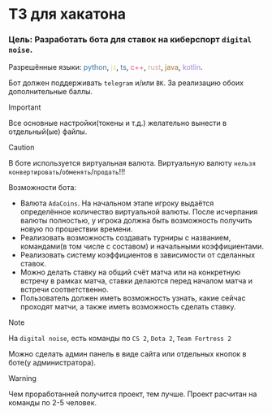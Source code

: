 # ТЗ для хакатона
### Цель: Разработать бота для ставок на киберспорт `digital noise`.
Разрешённые языки: <span style="color:#3572A5">python</span>, <span style="color:#f1e05a">js</span>, <span style="color:#3178C6">ts</span>, <span style="color:#F34B7D">c++</span>, <span style="color:#DEA584">rust</span>, <span style="color:#B07219">java</span>, <span style="color:#A97BFF">kotlin</span>.

Бот должен поддерживать `telegram` и/или `ВК`. За реализацию обоих дополнительные баллы.

> [!IMPORTANT]
Все основные настройки(токены и т.д.) желательно вынести в отдельный(ые) файлы.

> [!CAUTION]
> В боте используется виртуальная валюта. Виртуальную валюту `нельзя` `конвертировать`/`обменять`/`продать`!!!

Возможности бота:
- Валюта `AdaCoins`. На начальном этапе игроку выдаётся определённое количество виртуальной валюты. После исчерпания валюты полностью, у игрока должна быть возможность получить новую по прошествии времени.
- Реализовать возможность создавать турниры с названием, командами(в том числе с составом) и начальными коэффициентами.
- Реализовать систему коэффициентов в зависимости от сделанных ставок.
- Можно делать ставку на общий счёт матча или на конкретную встречу в рамках матча, ставки делаются перед началом матча и встречи соответственно.
- Пользователь должен иметь возможность узнать, какие сейчас проходят матчи, а также иметь возможность сделать ставку.

> [!NOTE]
> На `digital noise`, есть команды по `CS 2`, `Dota 2`, `Team Fortress 2`

Можно сделать админ панель в виде сайта или отдельных кнопок в боте(у администратора).

> [!WARNING]
Чем проработанней получится проект, тем лучше. Проект расчитан на команды по 2-5 человек.
